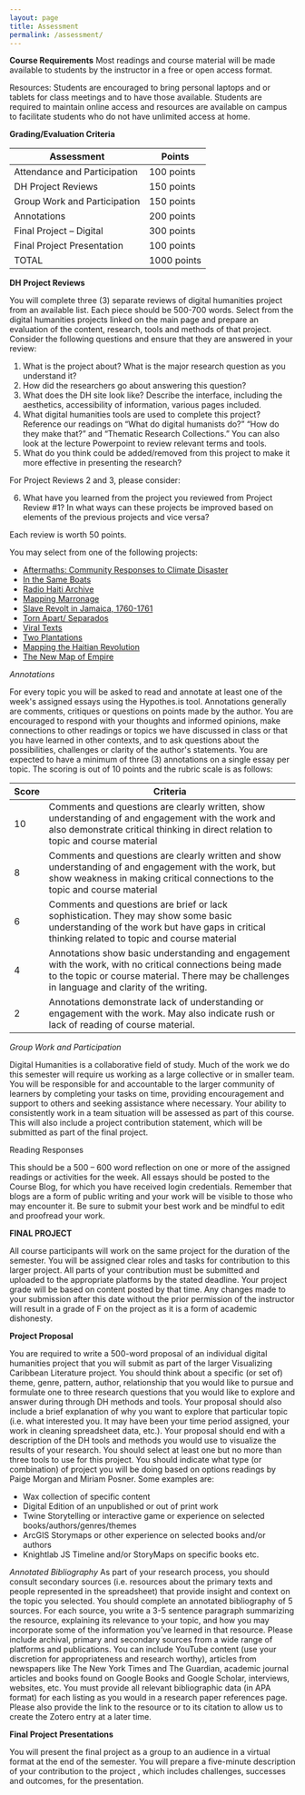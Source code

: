 ```yaml
---
layout: page
title: Assessment
permalink: /assessment/
---
```


__Course Requirements__
Most readings and course material will be made available to students by the instructor in a free or open access format.

Resources: Students are encouraged to bring personal laptops and or tablets for class meetings and to have those available. Students are required to maintain online access and resources are available on campus to facilitate students who do not have unlimited access at home.

__Grading/Evaluation Criteria__

|Assessment | Points |
| --------- | ------- |
| Attendance and Participation |	100 points |
| DH Project Reviews |	150 points |
| Group Work and Participation |	150 points |
| Annotations |	200 points |
| Final Project – Digital | 300 points |
| Final Project Presentation | 100 points |
| TOTAL	| 1000 points |

__DH Project Reviews__

You will complete three (3) separate reviews of digital humanities project from an available list. Each piece should be 500-700 words. Select from the digital humanities projects linked on the main page and prepare an evaluation of the content, research, tools and methods of that project. Consider the following questions and ensure that they are answered in your review:

1. What is the project about? What is the major research question as you understand it?
2. How did the researchers go about answering this question?
3. What does the DH site look like? Describe the interface, including the aesthetics, accessibility of information, various pages included.
4. What digital humanities tools are used to complete this project? Reference our readings on “What do digital humanists do?” “How do they make that?” and “Thematic Research Collections.” You can also look at the lecture Powerpoint to review relevant terms and tools.
5. What do you think could be added/removed from this project to make it more effective in presenting the research?

For Project Reviews 2 and 3, please consider:

6. What have you learned from the project you reviewed from Project Review #1?  In what ways can these projects be improved based on elements of the previous projects and vice versa?

Each review is worth 50 points.

You may select from one of the following projects:
* [Aftermaths: Community Responses to Climate Disaster](https://climatesofinequality.org/story/aftermaths-community-responses-to-climate-disaster/)
* [In the Same Boats](https://sameboats.org/)
* [Radio Haiti Archive](https://repository.duke.edu/dc/radiohaiti)
* [Mapping Marronage](https://www.mappingmarronage.com/)
* [Slave Revolt in Jamaica, 1760-1761](http://revolt.axismaps.com/)
* [Torn Apart/ Separados](https://xpmethod.columbia.edu/torn-apart/volume/2/)
* [Viral Texts](https://viraltexts.org/)
* [Two Plantations](http://www.twoplantations.com/)
* [Mapping the Haitian Revolution](https://www.mappinghaitianrevolution.com/)
* [The New Map of Empire](http://mapscholar.org/empire/)


_Annotations_

For every topic you will be asked to read and annotate at least one of the week's assigned essays using the Hypothes.is tool. Annotations generally are comments, critiques or questions on points made by the author. You are encouraged to respond with your thoughts and informed opinions, make connections to other readings or topics we have discussed in class or that you have learned in other contexts, and to ask questions about the possibilities, challenges or clarity of the author's statements. You are expected to have a minimum of three (3) annotations on a single essay per topic. The scoring is out of 10 points and the rubric scale is as follows:

| Score | Criteria |
| ------ | -------- |
| 10 | Comments and questions are clearly written, show understanding of and engagement with the work and also demonstrate critical thinking in direct relation to topic and course material |
| 8 | Comments and questions are clearly written and show understanding of and engagement with the work, but show weakness in making critical connections to the topic and course material |
| 6 | Comments and questions are brief or lack sophistication. They may show some basic understanding of the work but have gaps in critical thinking related to topic and course material |
| 4 | Annotations show basic understanding and engagement with the work, with no critical connections being made to the topic or course material. There may be challenges in language and clarity of the writing. |
| 2 | Annotations demonstrate lack of understanding or engagement with the work. May also indicate rush or lack of reading of course material.|

_Group Work and Participation_

Digital Humanities is a collaborative field of study. Much of the work we do this semester will require us working as a large collective or in smaller team. You will be responsible for and accountable to the larger community of learners by completing your tasks on time, providing encouragement and support to others and seeking assistance where necessary. Your ability to consistently work in a team situation will be assessed as part of this course. This will also include a project contribution statement, which will be submitted as part of the final project.

Reading Responses

This should be a 500 – 600 word reflection on one or more of the assigned readings or activities for the week.  All essays should be posted to the Course Blog, for which you have received login credentials. Remember that blogs are a form of public writing and your work will be visible to those who may encounter it. Be sure to submit your best work and be mindful to edit and proofread your work.

__FINAL PROJECT__

All course participants will work on the same project for the duration of the semester. You will be assigned clear roles and tasks for contribution to this larger project. All parts of your contribution must be submitted and uploaded to the appropriate platforms by the stated deadline. Your project grade will be based on content posted by that time. Any changes made to your submission after this date without the prior permission of the instructor will result in a grade of F on the project as it is a form of academic dishonesty.

__Project Proposal__

You are required to write a 500-word proposal of an individual digital humanities project that you will submit as part of the larger Visualizing Caribbean Literature project. You should think about a specific  (or set of) theme, genre, pattern, author, relationship that you would like to pursue and formulate one to three research questions that you would like to explore and answer during through DH  methods and tools. Your proposal should also include a brief explanation of why you want to explore that particular topic (i.e. what interested you. It may have been your time period assigned, your work in cleaning spreadsheet data, etc.). Your proposal should end with a description of the DH tools and methods you would use to visualize the results of your research. You should select at least one but no more than three tools to use for this project. You should indicate what type (or combination) of project you will be doing based on options readings by Paige Morgan and Miriam Posner. Some examples are:
- Wax collection of specific content
- Digital Edition of an unpublished or out of print work
- Twine Storytelling or interactive game or experience on selected books/authors/genres/themes
- ArcGIS Storymaps or other experience on selected books and/or authors
- Knightlab JS Timeline and/or StoryMaps on specific books etc.

_Annotated Bibliography_
As part of your research process, you should consult secondary sources (i.e. resources about the primary texts and people represented in the spreadsheet) that provide insight and context on the topic you selected. You should complete an annotated bibliography of 5 sources. For each source, you write a 3-5 sentence paragraph summarizing the resource, explaining its relevance to your topic, and how you may incorporate some of the information you’ve learned in that resource. Please include archival, primary and secondary sources from a wide range of platforms and publications. You can include YouTube content (use your discretion for appropriateness and research worthy), articles from newspapers like The New York Times and The Guardian, academic journal articles and books found on Google Books and Google Scholar, interviews, websites, etc. You must provide all relevant bibliographic data (in APA format) for each listing as you would in a research paper references page. Please also provide the link to the resource or to its citation to allow us to create the Zotero entry at a later time.

__Final Project Presentations__

You will present the final project as a group to an audience in a virtual format at the end of the semester. You will prepare a five-minute description of your contribution to the project , which includes challenges, successes and outcomes, for the presentation.
